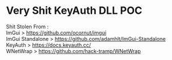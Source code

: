 # Very Shit KeyAuth DLL POC

Shit Stolen From :   
ImGui > https://github.com/ocornut/imgui   
ImGui Standalone > https://github.com/adamhlt/ImGui-Standalone   
KeyAuth > https://docs.keyauth.cc/   
WNetWrap > https://github.com/hack-tramp/WNetWrap   
